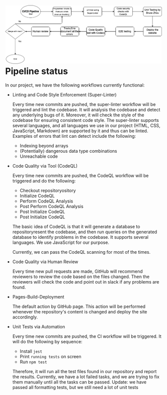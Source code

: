 # ![phase1.drawio](phase1.drawio.png)Pipeline status

In our project, we have the following workflows currently functional:

* Linting and Code Style Enforcement (Super-Linter)

  Every time new commits are pushed, the super-linter workflow will be triggered and lint the codebase. It will analysis the codebase and detect any underlying bugs of it. Moreover, it will check the style of the codebase for ensuring consistent code style. The super-linter supports several languages, and all languages we use in our project (HTML, CSS, JavaScript, Markdown) are supported by it and thus can be linted. Examples of errors that lint can detect include the following:

  - Indexing beyond arrays
  - (Potentially) dangerous data type combinations
  - Unreachable code

* Code Quality via Tool (CodeQL)

  Every time new commits are pushed, the CodeQL workflow will be triggered and do the following:

  * Checkout repositoryository
  * Initialize CodeQL
  * Perform CodeQL Analysis
  * Post Perform CodeQL Analysis
  * Post Initialize CodeQL
  * Post Initialize CodeQL

  The basic idea of CodeQL is that it will generate a database to repositoryresent the codebase, and then run queries on the generated database to identify problems in the codebase. It supports several languages. We use JavaScript for our purpose.

  Currently, we can pass the CodeQL scanning for most of the times.

* Code Quality via Human Review

  Every time new pull requests are made, GitHub will recommend reviewers to review the code based on the files changed. Then the reviewers will check the code and point out in slack if any problems are found.
  
* Pages-Build-Deployment

  The default action by GitHub page. This action will be performed whenever the repository's content is changed and deploy the site accordingly.

* Unit Tests via Automation

  Every time new commits are pushed, the CI workflow will be triggered. It will do the following by sequence:
  
  * Install ```jest```
  * Print ```running tests``` on screen
  * Run ```npm test```
  
  Therefore, it will run all the test files found in our repository and report the results. Currently, we have a lot failed tasks, and we are trying to fix them manually until all the tasks can be passed. Update: we have passed all formatting tests, but we still need a lot of unit tests
  
  